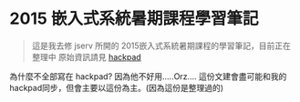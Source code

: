 2015 嵌入式系統暑期課程學習筆記
==========
> 這是我去修 jserv 所開的 2015嵌入式系統暑期課程的學習筆記，目前正在整理中
> 原始資訊請見 [hackpad](https://embedded2015.hackpad.com/2015--OsxFmQOf0cd)

為什麼不全部寫在 hackpad? 因為他不好用.....Orz....
這份文建會盡可能和我的hackpad同步，但會主要以這份為主。(因為這份是整理過的)
